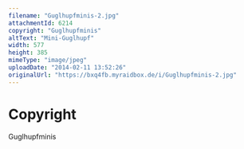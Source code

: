 ```yaml
---
filename: "Guglhupfminis-2.jpg"
attachmentId: 6214
copyright: "Guglhupfminis"
altText: "Mini-Guglhupf"
width: 577
height: 385
mimeType: "image/jpeg"
uploadDate: "2014-02-11 13:52:26"
originalUrl: "https://bxq4fb.myraidbox.de/i/Guglhupfminis-2.jpg"
---
```


# Copyright

Guglhupfminis
